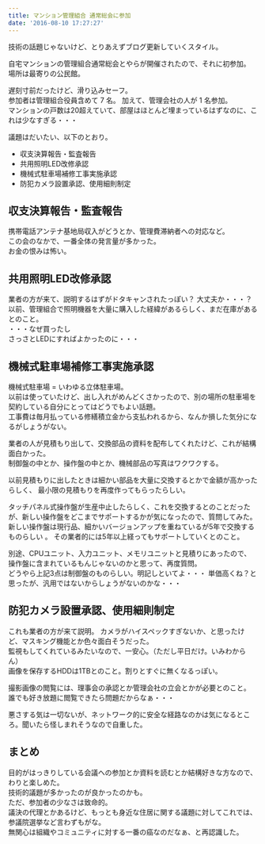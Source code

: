 ```yaml
---
title: マンション管理組合 通常総会に参加
date: '2016-08-10 17:27:27'
---
```


技術の話題じゃないけど、とりあえずブログ更新していくスタイル。

自宅マンションの管理組合通常総会とやらが開催されたので、それに初参加。   
場所は最寄りの公民館。   

遅刻寸前だったけど、滑り込みセーフ。   
参加者は管理組合役員含めて 7 名。 加えて、管理会社の人が 1 名参加。   
マンションの戸数は20超えていて、部屋はほとんど埋まっているはずなのに、これは少なすぎる・・・   


議題はだいたい、以下のとおり。

- 収支決算報告・監査報告
- 共用照明LED改修承認
- 機械式駐車場補修工事実施承認
- 防犯カメラ設置承認、使用細則制定


## 収支決算報告・監査報告

携帯電話アンテナ基地局収入がどうとか、管理費滞納者への対応など。   
この会のなかで、一番全体の発言量が多かった。   
お金の恨みは怖い。


## 共用照明LED改修承認

業者の方が来て、説明するはずがドタキャンされたっぽい？ 大丈夫か・・・？   
以前、管理組合で照明機器を大量に購入した経緯があるらしく、まだ在庫があるとのこと。   
・・・なぜ買ったし   
さっさとLEDにすればよかったのに・・・


## 機械式駐車場補修工事実施承認

機械式駐車場 = いわゆる立体駐車場。   
以前は使っていたけど、出し入れがめんどくさかったので、別の場所の駐車場を契約している自分にとってはどうでもよい話題。  
工事費は毎月払っている修繕積立金から支払われるから、なんか損した気分になるがしょうがない。

業者の人が見積もり出して、交換部品の資料を配布してくれたけど、これが結構面白かった。  
制御盤の中とか、操作盤の中とか、機械部品の写真はワクワクする。

以前見積もりに出したときは細かい部品を大量に交換するとかで金額が高かったらしく、
最小限の見積もりを再度作ってもらったらしい。

タッチパネル式操作盤が生産中止したらしく、これを交換するとのことだったが、新しい操作盤をどこまでサポートするかが気になったので、質問してみた。  
新しい操作盤は現行品、細かいバージョンアップを重ねているが5年で交換するものらしい 。
その業者的には5年以上経ってもサポートしていくとのこと。

別途、CPUユニット、入力ユニット、メモリユニットと見積りにあったので、操作盤に含まれているもんじゃないのかと思って、再度質問。  
どうやら上記3点は制御盤のものらしい。明記しといてよ・・・
単価高くね？と思ったが、汎用ではないからしょうがないのかな・・・


## 防犯カメラ設置承認、使用細則制定

これも業者の方が来て説明。
カメラがハイスペックすぎないか、と思ったけど、マスキング機能とか色々面白そうだった。  
監視もしてくれているみたいなので、一安心。（ただし平日だけ。いみわからん）  
画像を保存するHDDは1TBとのこと。割りとすぐに無くなるっぽい。

撮影画像の閲覧には、理事会の承認とか管理会社の立会とかが必要とのこと。
誰でも好き放題に閲覧できたら問題だからなぁ・・・

悪さする気は一切ないが、ネットワーク的に安全な経路なのかは気になるところ。聞いたら怪しまれそうなので自重した。


## まとめ

目的がはっきりしている会議への参加とか資料を読むとか結構好きな方なので、わりと楽しめた。   
技術的議題が多かったのが良かったのかも。   
ただ、参加者の少なさは致命的。   
議決の代理とかあるけど、もっとも身近な住居に関する議題に対してこれでは、参議院選挙など言わずもがな。   
無関心は組織やコミュニティに対する一番の癌なのだなぁ、と再認識した。
